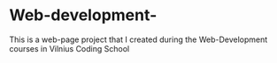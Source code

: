 # Web-development-

This is a web-page project that I created during the Web-Development courses in Vilnius Coding School
